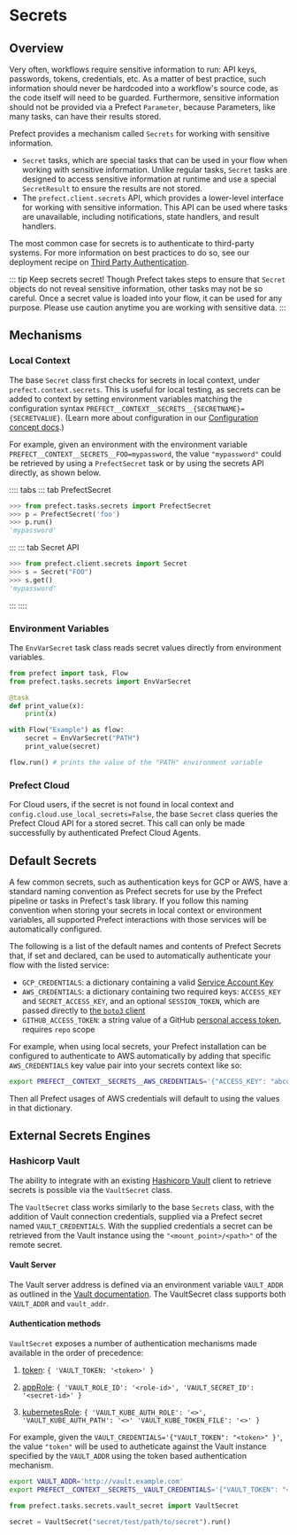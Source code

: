 # Secrets

## Overview

Very often, workflows require sensitive information to run: API keys, passwords, tokens, credentials, etc. As a matter of best practice, such information should never be hardcoded into a workflow's source code, as the code itself will need to be guarded. Furthermore, sensitive information should not be provided via a Prefect `Parameter`, because Parameters, like many tasks, can have their results stored.

Prefect provides a mechanism called `Secrets` for working with sensitive information.

- `Secret` tasks, which are special tasks that can be used in your flow when working with sensitive information. Unlike regular tasks, `Secret` tasks are designed to access sensitive information at runtime and use a special `SecretResult` to ensure the results are not stored.
- The `prefect.client.secrets` API, which provides a lower-level interface for working with sensitive information. This API can be used where tasks are unavailable, including notifications, state handlers, and result handlers.

The most common case for secrets is to authenticate to third-party systems. For more information on best practices to do so, see our deployment recipe on [Third Party Authentication](../../orchestration/recipes/third_party_auth.md).

::: tip Keep secrets secret!
Though Prefect takes steps to ensure that `Secret` objects do not reveal sensitive information, other tasks may not be so careful. Once a secret value is loaded into your flow, it can be used for any purpose. Please use caution anytime you are working with sensitive data.
:::

## Mechanisms

### Local Context

The base `Secret` class first checks for secrets in local context, under `prefect.context.secrets`. This is useful for local testing, as secrets can be added to context by setting environment variables matching the configuration syntax `PREFECT__CONTEXT__SECRETS__{SECRETNAME}={SECRETVALUE}`. (Learn more about configuration in our [Configuration concept docs](configuration.md).)

For example, given an environment with the environment variable `PREFECT__CONTEXT__SECRETS__FOO=mypassword`, the value `"mypassword"` could be retrieved by using a `PrefectSecret` task or by using the secrets API directly, as shown below.

:::: tabs
::: tab PrefectSecret
```python
>>> from prefect.tasks.secrets import PrefectSecret
>>> p = PrefectSecret('foo')
>>> p.run()
'mypassword'
```
:::
::: tab Secret API
```python
>>> from prefect.client.secrets import Secret
>>> s = Secret("FOO")
>>> s.get()
'mypassword'
```
:::
::::

### Environment Variables

The `EnvVarSecret` task class reads secret values directly from environment variables.

```python
from prefect import task, Flow
from prefect.tasks.secrets import EnvVarSecret

@task
def print_value(x):
    print(x)

with Flow("Example") as flow:
    secret = EnvVarSecret("PATH")
    print_value(secret)

flow.run() # prints the value of the "PATH" environment variable
```

### Prefect Cloud

For Cloud users, if the secret is not found in local context and `config.cloud.use_local_secrets=False`, the base `Secret` class queries the Prefect Cloud API for a stored secret. This call can only be made successfully by authenticated Prefect Cloud Agents.


## Default Secrets

A few common secrets, such as authentication keys for GCP or AWS, have a standard naming convention as Prefect secrets for use by the Prefect pipeline or tasks in Prefect's task library. If you follow this naming convention when storing your secrets in local context or environment variables, all supported Prefect interactions with those services will be automatically configured.

The following is a list of the default names and contents of Prefect Secrets that, if set and declared, can be used to automatically authenticate your flow with the listed service:

- `GCP_CREDENTIALS`: a dictionary containing a valid [Service Account Key](https://cloud.google.com/docs/authentication/getting-started)
- `AWS_CREDENTIALS`: a dictionary containing two required keys: `ACCESS_KEY` and `SECRET_ACCESS_KEY`, and an optional `SESSION_TOKEN`, which are passed directly to [the `boto3` client](https://boto3.amazonaws.com/v1/documentation/api/latest/guide/configuration.html)
- `GITHUB_ACCESS_TOKEN`: a string value of a GitHub [personal access token](https://help.github.com/en/github/authenticating-to-github/creating-a-personal-access-token-for-the-command-line), requires `repo` scope

For example, when using local secrets, your Prefect installation can be configured to authenticate to AWS automatically by adding that specific `AWS_CREDENTIALS` key value pair into your secrets context like so:

```bash
export PREFECT__CONTEXT__SECRETS__AWS_CREDENTIALS='{"ACCESS_KEY": "abcdef", "SECRET_ACCESS_KEY": "ghijklmn"}'
```

Then all Prefect usages of AWS credentials will default to using the values in that dictionary.

## External Secrets Engines

### Hashicorp Vault

The ability to integrate with an existing [Hashicorp Vault](https://www.vaultproject.io/) client to retrieve secrets is possible via the `VaultSecret` class.

The `VaultSecret` class works similarly to the base `Secrets` class, with the addition of Vault connection credentials, supplied via a Prefect secret named `VAULT_CREDENTIALS`. With the supplied credentials a secret can be retrieved from the Vault instance using the `"<mount_point>/<path>"` of the remote secret.

#### Vault Server

The Vault server address is defined via an environment variable `VAULT_ADDR` as outlined in the [Vault documentation](https://www.vaultproject.io/docs/commands#vault_addr).
The VaultSecret class supports both `VAULT_ADDR` and `vault_addr`.


#### Authentication methods

`VaultSecret` exposes a number of authentication mechanisms made available in the order of precedence:

1. [token](https://www.vaultproject.io/docs/auth/token): `{ 'VAULT_TOKEN: '<token>' }`

2. [appRole](): `{ 'VAULT_ROLE_ID': '<role-id>', 'VAULT_SECRET_ID': '<secret-id>' }`

3. [kubernetesRole](https://www.vaultproject.io/docs/auth/kubernetes): `{ 'VAULT_KUBE_AUTH_ROLE': '<>', 'VAULT_KUBE_AUTH_PATH': '<>' 'VAULT_KUBE_TOKEN_FILE': '<>' }`

For example, given the `VAULT_CREDENTIALS='{"VAULT_TOKEN": "<token>" }'`, the value `"token"` will be used to autheticate against the Vault instance specified by the `VAULT_ADDR` using the token based authentication mechanism.

```bash
export VAULT_ADDR='http://vault.example.com'
export PREFECT__CONTEXT__SECRETS__VAULT_CREDENTIALS='{"VAULT_TOKEN": "<token>"}'
```

```python
from prefect.tasks.secrets.vault_secret import VaultSecret

secret = VaultSecret("secret/test/path/to/secret").run()
```
